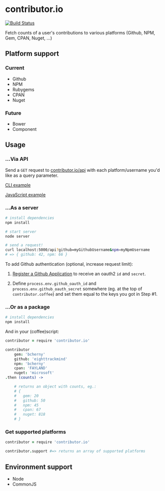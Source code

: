 contributor.io
==============

[![Build Status](https://travis-ci.org/eighttrackmind/contributor.io.png)](https://travis-ci.org/eighttrackmind/contributor.io.png)

Fetch counts of a user's contributions to various platforms (Github, NPM, Gem, CPAN, Nuget, ...)

## Platform support

### Current

- Github
- NPM
- Rubygems
- CPAN
- Nuget

### Future

- Bower
- Component

## Usage

### ...Via API

Send a `GET` request to [contributor.io/api](http://contributor.io/api) with each platform/username you'd like as a query parameter.

[CLI example](https://gist.github.com/eighttrackmind/7571801)

[JavaScript example](https://gist.github.com/eighttrackmind/7571653)

### ...As a server

```bash
# install dependencies
npm install

# start server
node server

# send a request!
curl localhost:5000/api?github=myGithubUsername&npm=myNpmUsername
# => { github: 42, npm: 66 }
```

To add Github authentication (optional, increase request limit):

1. [Register a Github Application](http://developer.github.com/guides/basics-of-authentication/) to receive an oauth2 `id` and `secret`.

2. Define `process.env.github_oauth_id` and `process.env.github_oauth_secret` somewhere (eg. at the top of `contributor.coffee`) and set them equal to the keys you got in Step #1.

### ...Or as a package

```bash
# install dependencies
npm install
```
And in your (coffee)script:

```coffee
contributor = require 'contributor.io'

contributor
	gem: 'bcherny'
	github: 'eighttrackmind'
	npm: 'bcherny'
	cpan: 'FAYLAND'
	nuget: 'microsoft'
.then (counts) ->

	# returns an object with counts, eg.:
	# {
	#	gem: 20
	#	github: 50
	#	npm: 45
	#	cpan: 67
	#   nuget: 818
	# }
```

### Get supported platforms

```coffee
contributor = require 'contributor.io'

contributor.support #=> returns an array of supported platforms
```

## Environment support

- Node
- CommonJS